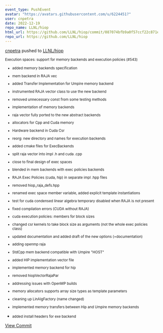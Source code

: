 ```yaml
---
event_type: PushEvent
avatar: "https://avatars.githubusercontent.com/u/6224451?"
user: cnpetra
date: 2022-12-19
repo_name: LLNL/hiop
html_url: https://github.com/LLNL/hiop/commit/087074bfb9a0f57ccf22c871edb7226f40510006
repo_url: https://github.com/LLNL/hiop
---
```


<a href='https://github.com/cnpetra' target='_blank'>cnpetra</a> pushed to <a href='https://github.com/LLNL/hiop' target='_blank'>LLNL/hiop</a>

<small>Execution spaces: support for memory backends and execution policies (#543)

* added memory backends specification

* mem backend in RAJA vec

* added Transfer Implementation for Umpire memory backend

* instrumented RAJA vector class to use the new backend

* removed unnecessary const from some testing methods

* implementation of memory backends

* raja vector fully ported to the new abstract backends

* allocators for Cpp and Cuda memory

* Hardware backend in Cuda Csr

* reorg: new directory and names for execution backends

* added cmake files for ExecBackends

* split raja vector into impl .h and cuda .cpp

* close to final design of exec spaces

* blended in mem backends with exec policies backends

* RAJA Exec Policies (cuda, hip) in separate impl .hpp files

* removed hiop_raja_defs.hpp

* renamed exec space member variable, added explicit template instantiations

* test for cuda condensed linear algebra temporary disabled when RAJA is not present

* fixed compilation errors (CUDA without RAJA)

* cuda execution policies: members for block sizes

* changed csr kernels to take block size as arguments (not the whole exec policies class)

* updated documentation and added draft of the new options (+documentation)

* adding openmp raja

* StdCpp mem backend compatible with Umpire "HOST"

* added HIP implementation vector file

* implemented memory backend for hip

* removed hiopVectorRajaPar

* addressing issues with OpenMP builds

* memory allocators supports array size types as template parameters

* cleaning up LinAlgFactory (name changed)

* implemented memory transfers between Hip and Umpire memory backends

* added install headers for exe backend</small>

<a href='https://github.com/LLNL/hiop/commit/087074bfb9a0f57ccf22c871edb7226f40510006' target='_blank'>View Commit</a>